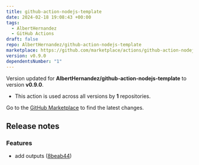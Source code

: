 ```yaml
---
title: github-action-nodejs-template
date: 2024-02-18 19:08:43 +00:00
tags:
  - AlbertHernandez
  - GitHub Actions
draft: false
repo: AlbertHernandez/github-action-nodejs-template
marketplace: https://github.com/marketplace/actions/github-action-nodejs-template
version: v0.9.0
dependentsNumber: "1"
---
```



Version updated for **AlbertHernandez/github-action-nodejs-template** to version **v0.9.0**.
- This action is used across all versions by **1** repositories.

Go to the [GitHub Marketplace](https://github.com/marketplace/actions/github-action-nodejs-template) to find the latest changes.

## Release notes

### Features

* add outputs ([8beab44](https://github.com/AlbertHernandez/github-action-nodejs-template/commit/8beab44b2b7b0ba25eab4e75a9d51c2a3bd4bb25))
